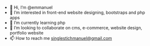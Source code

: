 - 👋 Hi, I’m @emmanuel
- 👀 I’m interested in front-end website designing, bootstraps and php apps
- 🌱 I’m currently learning php
- 💞️ I’m looking to collaborate on cms, e-commerce, website design, portfolio website 
- 📫 How to reach me singlestichmanuel@gmail.com

<!---
manuelshor/manuelshor is a ✨ special ✨ repository because its `README.md` (this file) appears on your GitHub profile.
You can click the Preview link to take a look at your changes.
--->
